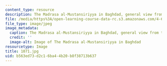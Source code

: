 ```yaml
---
content_type: resource
description: The Madrasa al-Mustansiriyya in Baghdad, general view from the courtyard.
file: /media/https%3A/open-learning-course-data-rc.s3.amazonaws.com/4-614-religious-architecture-and-islamic-cultures-fall-2002/b563ed73d2c16ba44b20b8f38713b637_1071.jpg
file_type: image/jpeg
image_metadata:
  caption: The Madrasa al-Mustansiriyya in Baghdad, general view from the courtyard.
  credit: ''
  image-alt: Image of The Madrasa al-Mustansiriyya in Baghdad
resourcetype: Image
title: 1071.jpg
uid: b563ed73-d2c1-6ba4-4b20-b8f38713b637
---
```

